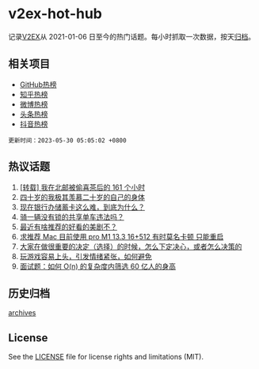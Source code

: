 # v2ex-hot-hub

 记录[V2EX](https://www.v2ex.com/)从 2021-01-06 日至今的热门话题。每小时抓取一次数据，按天[归档](archives)。
 
 ## 相关项目

- [GitHub热榜](https://github.com/lonnyzhang423/github-hot-hub)
- [知乎热榜](https://github.com/lonnyzhang423/zhihu-hot-hub)
- [微博热榜](https://github.com/lonnyzhang423/weibo-hot-hub)
- [头条热榜](https://github.com/lonnyzhang423/toutiao-hot-hub)
- [抖音热榜](https://github.com/lonnyzhang423/douyin-hot-hub)


 `更新时间：2023-05-30 05:05:02 +0800`

## 热议话题

1. [[转载] 我在北邮被偷喜茶后的 161 个小时](https://www.v2ex.com/t/943867)
1. [四十岁的我极其羡慕二十岁的自己的身体](https://www.v2ex.com/t/943721)
1. [现在银行办储蓄卡这么难，到底为什么？](https://www.v2ex.com/t/943822)
1. [骑一辆没有锁的共享单车违法吗？](https://www.v2ex.com/t/943754)
1. [最近有啥推荐的好看的美剧不？](https://www.v2ex.com/t/943802)
1. [求推荐 Mac 目前使用 pro M1 13.3 16+512 有时莫名卡顿 只能重启](https://www.v2ex.com/t/943779)
1. [大家在做很重要的决定（选择）的时候，怎么下定决心，或者怎么决策的](https://www.v2ex.com/t/943803)
1. [玩游戏容易上头，引发情绪紧张，如何避免](https://www.v2ex.com/t/943801)
1. [面试题：如何 O(n) 的复杂度内筛选 60 亿人的身高](https://www.v2ex.com/t/943925)

## 历史归档

[archives](archives)

## License

See the [LICENSE](LICENSE) file for license rights and limitations (MIT).
